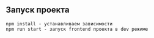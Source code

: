 ## Запуск проекта

```
npm install - устанавливаем зависимости
npm run start - запуск frontend проекта в dev режиме
```